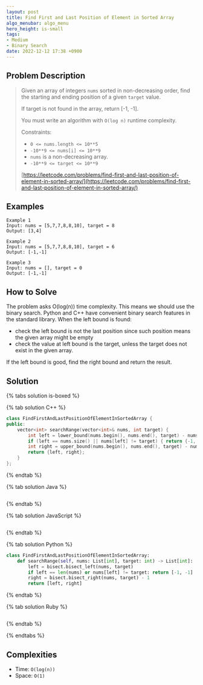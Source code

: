```yaml
---
layout: post
title: Find First and Last Position of Element in Sorted Array
algo_menubar: algo_menu
hero_height: is-small
tags:
- Medium
- Binary Search
date: 2022-12-12 17:38 +0900
---
```

## Problem Description
> Given an array of integers `nums` sorted in non-decreasing order, find the starting and ending position of a given
> `target` value.
>
> If target is not found in the array, return [-1, -1].
>
> You must write an algorithm with `O(log n)` runtime complexity.
>
> Constraints:
> - `0 <= nums.length <= 10**5`
> - `-10**9 <= nums[i] <= 10**9`
> - `nums` is a non-decreasing array.
> - `-10**9 <= target <= 10**9`
>
> [https://leetcode.com/problems/find-first-and-last-position-of-element-in-sorted-array/](https://leetcode.com/problems/find-first-and-last-position-of-element-in-sorted-array/)

## Examples
```
Example 1
Input: nums = [5,7,7,8,8,10], target = 8
Output: [3,4]
```

```
Example 2
Input: nums = [5,7,7,8,8,10], target = 6
Output: [-1,-1]
```

```
Example 3
Input: nums = [], target = 0
Output: [-1,-1]
```

## How to Solve
The problem asks O(log(n)) time complexity. This means we should use the binary search.
Python and C++ have convenient binary search features in the standard library.
When the left bound is found:
- check the left bound is not the last position since such position means the given array might be empty
- check the value at left bound is the target, unless the target does not exist in the given array.

If the left bound is good, find the right bound and return the result.

## Solution

{% tabs solution is-boxed %}

{% tab solution C++ %}
```cpp
class FindFirstAndLastPositionOfElementInSortedArray {
public:
    vector<int> searchRange(vector<int>& nums, int target) {
        int left = lower_bound(nums.begin(), nums.end(), target) - nums.begin();
        if (left == nums.size() || nums[left] != target) { return {-1, -1}; }
        int right = upper_bound(nums.begin(), nums.end(), target) - nums.begin() - 1;
        return {left, right};
    }
};
```
{% endtab %}

{% tab solution Java %}
```java

```
{% endtab %}

{% tab solution JavaScript %}
```js

```
{% endtab %}

{% tab solution Python %}
```python
class FindFirstAndLastPositionOfElementInSortedArray:
    def searchRange(self, nums: List[int], target: int) -> List[int]:
        left = bisect.bisect_left(nums, target)
        if left == len(nums) or nums[left] != target: return [-1, -1]
        right = bisect.bisect_right(nums, target) - 1
        return [left, right]
```
{% endtab %}

{% tab solution Ruby %}
```ruby

```
{% endtab %}

{% endtabs %}



## Complexities
- Time: `O(log(n))`
- Space: `O(1)`
